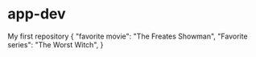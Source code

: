# app-dev
My first repository
{
  "favorite movie": "The Freates Showman",
  "Favorite series": "The Worst Witch",
}
